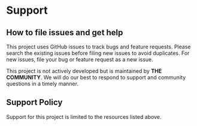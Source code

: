 # Support

## How to file issues and get help

This project uses GitHub issues to track bugs and feature requests. Please search the existing issues before filing new issues to avoid duplicates. For new issues, file your bug or feature request as a new issue.

This project is not actively developed but is maintained by **THE COMMUNITY**. We will do our best to respond to support and community questions in a timely manner.

## Support Policy

Support for this project is limited to the resources listed above.
